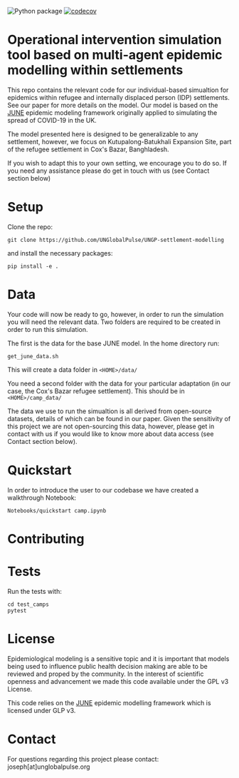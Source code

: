 ![Python package](https://github.com/IDAS-Durham/JUNE/workflows/Python%20package/badge.svg?branch=master)
[![codecov](https://codecov.io/gh/idas-durham/june/branch/master/graph/badge.svg?token=6TKUHtWxJZ)](https://codecov.io/gh/idas-durham/june)

# Operational intervention simulation tool based on multi-agent epidemic modelling within settlements

This repo contains the relevant code for our individual-based simualtion for epidemics within refugee and internally displaced person (IDP) settlements. See our paper for more details on the model. Our model is based on the [JUNE](https://github.com/IDAS-Durham/JUNE) epidemic modeling framework originally applied to simulating the spread of COVID-19 in the UK. 

The model presented here is designed to be generalizable to any settlement, however, we focus on Kutupalong-Batukhali Expansion Site, part of the refugee settlement in Cox's Bazar, Banghladesh.

If you wish to adapt this to your own setting, we encourage you to do so. If you need any assistance please do get in touch with us (see Contact section below)

# Setup

Clone the repo:

```
git clone https://github.com/UNGlobalPulse/UNGP-settlement-modelling 
```

and install the necessary packages:
```
pip install -e .
```

# Data

Your code will now be ready to go, however, in order to run the simulation you will need the relevant data. Two folders are required to be created in order to run this simulation.

The first is the data for the base JUNE model. In the home directory run:

```
get_june_data.sh
```

This will create a data folder in `<HOME>/data/`

You need a second folder with the data for your particular adaptation (in our case, the Cox's Bazar refugee settlement). This should be in `<HOME>/camp_data/`

The data we use to run the simualtion is all derived from open-source datasets, details of which can be found in our paper. Given the sensitivity of this project we are not open-sourcing this data, however, please get in contact with us if you would like to know more about data access (see Contact section below). 


# Quickstart

In order to introduce the user to our codebase we have created a walkthrough Notebook:

```
Notebooks/quickstart camp.ipynb
```

# Contributing

# Tests

Run the tests with:

```
cd test_camps
pytest
```

# License

Epidemiological modeling is a sensitive topic and it is important that models being used to influence public health decision making are able to be reviewed and proped by the community. In the interest of scientific openness and advancement we made this code available under the GPL v3 License.

This code relies on the [JUNE](https://github.com/IDAS-Durham/JUNE) epidemic modelling framework which is licensed under GLP v3.

# Contact

For questions regarding this project please contact: joseph[at]unglobalpulse.org



